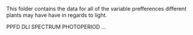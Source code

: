 This folder contains the data for all of the variable prefferences different plants may have have in regards to light.

PPFD
DLI
SPECTRUM
PHOTOPERIOD
...
